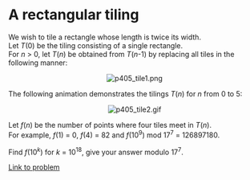 # A rectangular tiling

<p>
We wish to tile a rectangle whose length is twice its width.<br />
Let <var>T</var>(0) be the tiling consisting of a single rectangle.<br />
For <var>n</var> &gt; 0, let <var>T</var>(<var>n</var>) be obtained from <var>T</var>(<var>n</var>-1) by replacing all tiles in the following manner:
</p>

<div align="center">
<img src="project/images/p405_tile1.png" alt="p405_tile1.png" /></div>

<p>
The following animation demonstrates the tilings <var>T</var>(<var>n</var>) for <var>n</var> from 0 to 5:
</p>

<div align="center">
<img src="project/images/p405_tile2.gif" alt="p405_tile2.gif" /></div>

<p>
Let <var>f</var>(<var>n</var>) be the number of points where four tiles meet in <var>T</var>(<var>n</var>).<br />
For example, <var>f</var>(1) = 0, <var>f</var>(4) = 82 and <var>f</var>(10<sup>9</sup>) mod 17<sup>7</sup> = 126897180.
</p>

<p>
Find <var>f</var>(10<sup><var>k</var></sup>) for <var>k</var> = 10<sup>18</sup>, give your answer modulo 17<sup>7</sup>.
</p>

[Link to problem](https://projecteuler.net/problem=405)
